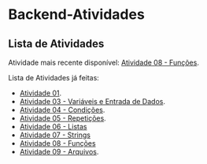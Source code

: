 # Backend-Atividades

## Lista de Atividades

Atividade mais recente disponível: [Atividade 08 - Funções](Atividades/Atividade%2008%20-%20Funções/).

Lista de Atividades já feitas:

- [Atividade 01](Atividades/Atividade%2001%20-%2022-04-25/).
- [Atividade 03 - Variáveis e Entrada de Dados](Atividades/Atividade%2003%20-%20Variáveis%20e%20Entrada%20de%20Dados/).
- [Atividade 04 - Condições](Atividades/Atividade%2004%20-%20Condições/).
- [Atividade 05 - Repetições](Atividades/Atividade%2005%20-%20Repetições/).
- [Atividade 06 - Listas](Atividades/Atividade%2006%20-%20Listas/)
- [Atividade 07 - Strings](Atividades/Atividade%2007%20-%20Strings/)
- [Atividade 08 - Funções](Atividades/Atividade%2008%20-%20Funções/)
- [Atividade 09 - Arquivos](Atividades/Atividade%2009%20-%20Arquivos/).